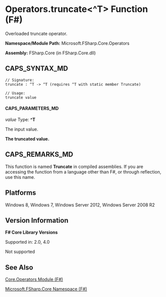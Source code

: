 # Operators.truncate<^T> Function (F#)

Overloaded truncate operator.

**Namespace/Module Path:** Microsoft.FSharp.Core.Operators

**Assembly:** FSharp.Core (in FSharp.Core.dll)


## CAPS_SYNTAX_MD

```
// Signature:
truncate : ^T -> ^T (requires ^T with static member Truncate)

// Usage:
truncate value
```

#### CAPS_PARAMETERS_MD
*value*
Type: **^T**


The input value.



**The truncated value.**
## CAPS_REMARKS_MD
This function is named **Truncate** in compiled assemblies. If you are accessing the function from a language other than F#, or through reflection, use this name.


## Platforms
Windows 8, Windows 7, Windows Server 2012, Windows Server 2008 R2


## Version Information
**F# Core Library Versions**

Supported in: 2.0, 4.0



Not supported


## See Also
[Core.Operators Module &#40;F&#35;&#41;](Core.Operators+Module+%28F%23%29.md)

[Microsoft.FSharp.Core Namespace &#40;F&#35;&#41;](Microsoft.FSharp.Core+Namespace+%28F%23%29.md)

